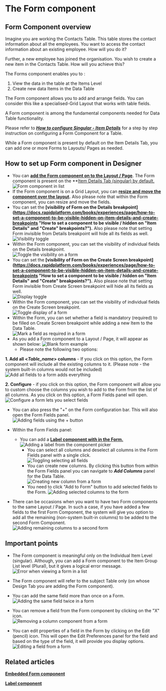 # The Form component

## Form Component overview

Imagine you are working the Contacts Table. This table stores the contact information about all the employees. You want to access the contact information about an existing employee. How will you do it?

Further, a new employee has joined the organisation. You wish to create a new item in the Contacts Table. How will you achieve this?

The Forms component enables you to :

1. View the data in the table at the Items Level
2. Create new data Items in the Data Table

The Form component allows you to add and arrange fields. You can consider this like a specialised-Grid Layout that works with table fields.

A Form component is among the fundamental components needed for Data Table functionality.

Please refer to ***[How to configure Singular - Item Details](https://docs.rapidplatform.com/books/experiences/page/how-to-configure-item-details-and-item-creation#bkmrk-how-to-configure-sin-0)*** for a step by step instruction on configuring a Form Component for a Table.

While a Form component is present by default on the Item Details Tab, you can add one or more Forms to Layouts/ Pages as needed.


## How to set up Form component in Designer

- You can **[add the Form component on to the Layout / Page](https://docs.rapidplatform.com/books/experiences/page/how-to-add-a-component-to-a-layout-page "How to add a component to a Layout / Page?")**. The Form component is present on the **[Item Details Tab (singular) by default.](https://docs.rapidplatform.com/books/experiences/page/how-to-configure-item-details-and-item-creation#bkmrk-the-defaults-on-a-de)  
    ![Form component in list](<Component list.png>)
- If the Form component is on a Grid Layout, you can **[resize and move the component over the layout](https://docs.rapidplatform.com/books/experiences/page/how-to-arrange-a-component-on-grid-layout "How to arrange a component on Grid layout?").** Also please note that within the Form component, you can resize and move the fields.
- You can set the **[visibility of Form on the Details breakpoint](https://docs.rapidplatform.com/books/experiences/page/how-to-set-a-component-to-be-visible-hidden-on-item-details-and-create-breakpoints "How to set a component to be visible / hidden on "Item Details" and "Create" breakpoints?").** Also please note that setting Form invisible from Details breakpoint will hide all its fields as well. 
    ![Visibility toggle](<../Visiblity toggle.png>)
- Within the Form component, you can set the visibility of individual fields on the Details breakpoint.   
    ![Toggle the visibility on a form](<Toggle visiblity on form.png>)
- You can set the **[visibility of Form on the Create Screen breakpoint](https://docs.rapidplatform.com/books/experiences/page/how-to-set-a-component-to-be-visible-hidden-on-item-details-and-create-breakpoints "How to set a component to be visible / hidden on "Item Details" and "Create" breakpoints?").** Also please note that setting Form invisible from Create Screen breakpoint will hide all its fields as well.   
    ![Display toggle](<../Display toggle.png>)
- Within the Form component, you can set the visibility of individual fields on the Create Screen breakpoint.   
    ![Toggle display of a form](<Toggle display on a form.png>)
- Within the Form, you can set whether a field is mandatory (required) to be filled on Create Screen breakpoint while adding a new Item to the Data Table.  
    ![Mark a field as required in a form](<Mark a field in a form as required.png>)
- As you add a Form component to a Layout / Page, it will appear as shown below: 
    ![Blank form example](<Blank form example.png>)
    - Please note the following two options:

**1. Add all &lt;*Table\_name*&gt; columns** - If you click on this option, the Form component will include all the existing columns to it. (Please note - the system built-in columns would not be included)  
![Add all fields to a form adds everything](<Add all fields to a form.png>)
  
**2. Configure** - if you click on this option, the Form component will allow you to custom choose the columns you wish to add to the Form from the list of all columns. As you click on this option, a Form Fields panel will open.   
![Configure a form lets you select fields](<Configure a form to select fields.png>)

- You can also press the "+" on the Form configuration bar. This will also open the Form Fields panel.   
    ![Adding fields using the + button](<Add fields to a form using the plus.png>)
- Within the Form Fields panel: 
    - You can add a [**Label component with in the Form.**](https://docs.rapidplatform.com/books/experiences/page/what-is-a-label-component "What is a Label component?")  
        ![Adding a label from the component picker](<Add a label to a form.png>)
        - You can select all columns and deselect all columns in the Form Fields panel with a single click.   
            ![Toggling selecting all fields](<Toggling selecting all fields.png>)
        - You can create new columns. By clicking this button from within the Form Fields panel you can navigate to ***Add Columns*** panel for the Data Table.   
            ![Creating new column from a form](<Creating new column from a form.png>)
        - You need to click "Add to Form" button to add selected fields to the Form. 
        ![Adding selected columns to the form](<Adding selected columns to the form.png>)

- There can be occasions when you want to have two Form components to the same Layout / Page. In such a case, if you have added a few fields to the first Form Component, the system will give you option to add all the remaining (non-system built-in columns) to be added to the second Form Component.  
    ![Adding remaining columns to a second form](<Add remaining columns with two forms.png>)

## Important points

- The Form component is meaningful only on the Individual Item Level (singular). Although, you can add a Form component to the Item Group List level (Plural), but it gives a logical error message. 
![Error when viewing a form in a list](<Error when viewing a form in a list.png>)

- The Form component will refer to the subject Table only (on whose Design Tab you are adding the Form component).

- You can add the same field more than once on a Form.
![Adding the same field twice in a form](<Adding the same field twice in a form.png>)

- You can remove a field from the Form component by clicking on the "X" icon.  
![Removing a column component from a form](<Removing a column component from a form.png>)

- You can edit properties of a field in the Form by clicking on the Edit (pencil) icon. This will open the Edit Preferences panel for the field and based on the type of the field, it will provide you display options. 
![Editing a field from a form](<Editing a column from a form.png>)

## Related articles

[**Embedded Form component**](https://docs.rapidplatform.com/books/experiences/page/what-is-a-embedded-form-component-on-a-layout-page "What is a Embedded Form component on a Layout / Page?")

[**Label component**](https://docs.rapidplatform.com/books/experiences/page/what-is-a-label-component "What is a Label component?")
